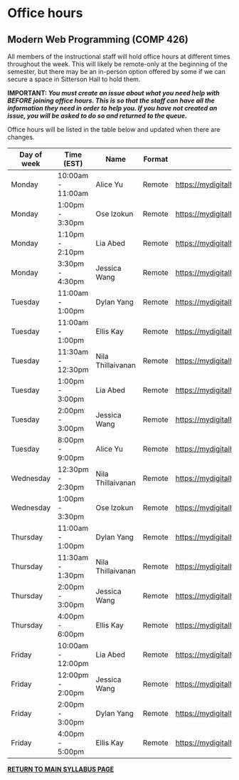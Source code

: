# Office hours

## Modern Web Programming (COMP 426)

All members of the instructional staff will hold office hours at different times throughout the week. 
This will likely be remote-only at the beginning of the semester, but there may be an in-person option offered by some if we can secure a space in Sitterson Hall to hold them.

**IMPORTANT: _You must create an issue about what you need help with BEFORE joining office hours. This is so that the staff can have all the information they need in order to help you. If you have not created an issue, you will be asked to do so and returned to the queue._**

Office hours will be listed in the table below and updated when there are changes.

| Day of week | Time (EST) | Name | Format | Location | 
| --- | --- | --- | --- | --- |
| Monday | 10:00am - 11:00am | Alice Yu | Remote | https://mydigitalhand.org/enrollment/34131 |
| Monday | 1:00pm - 3:30pm | Ose Izokun | Remote | https://mydigitalhand.org/enrollment/34131 |
| Monday | 1:10pm - 2:10pm | Lia Abed | Remote | https://mydigitalhand.org/enrollment/34131 |
| Monday | 3:30pm - 4:30pm | Jessica Wang | Remote | https://mydigitalhand.org/enrollment/34131 |
| Tuesday | 11:00am - 1:00pm | Dylan Yang | Remote | https://mydigitalhand.org/enrollment/34131 |
| Tuesday | 11:00am - 1:00pm | Ellis Kay | Remote | https://mydigitalhand.org/enrollment/34131 |
| Tuesday | 11:30am - 12:30pm | Nila Thillaivanan | Remote | https://mydigitalhand.org/enrollment/34131 |
| Tuesday | 1:00pm - 3:00pm | Lia Abed | Remote | https://mydigitalhand.org/enrollment/34131 |
| Tuesday | 2:00pm - 3:00pm | Jessica Wang | Remote | https://mydigitalhand.org/enrollment/34131 |
| Tuesday | 8:00pm - 9:00pm | Alice Yu | Remote | https://mydigitalhand.org/enrollment/34131 |
| Wednesday | 12:30pm - 2:30pm | Nila Thillaivanan | Remote | https://mydigitalhand.org/enrollment/34131 |
| Wednesday | 1:00pm - 3:30pm | Ose Izokun | Remote | https://mydigitalhand.org/enrollment/34131 |
| Thursday | 11:00am - 1:00pm | Dylan Yang | Remote | https://mydigitalhand.org/enrollment/34131 |
| Thursday | 11:30am - 1:30pm | Nila Thillaivanan | Remote | https://mydigitalhand.org/enrollment/34131 |
| Thursday | 2:00pm - 3:00pm | Jessica Wang | Remote | https://mydigitalhand.org/enrollment/34131 |
| Thursday | 4:00pm - 6:00pm | Ellis Kay | Remote | https://mydigitalhand.org/enrollment/34131 |
| Friday | 10:00am - 12:00pm | Lia Abed | Remote | https://mydigitalhand.org/enrollment/34131 |
| Friday | 12:00pm - 2:00pm | Jessica Wang | Remote | https://mydigitalhand.org/enrollment/34131 |
| Friday | 2:00pm - 3:00pm | Dylan Yang | Remote | https://mydigitalhand.org/enrollment/34131 |
| Friday | 4:00pm - 5:00pm | Ellis Kay | Remote | https://mydigitalhand.org/enrollment/34131 |

[**RETURN TO MAIN SYLLABUS PAGE**](https://github.com/comp426-2022-fall/syllabus/blob/main/README.md#instructional-staff)
